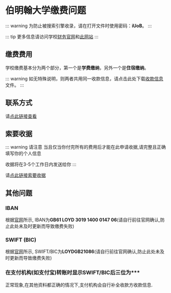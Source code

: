 # 伯明翰大学缴费问题

::: warning
为防止被搜索引擎收录，请在打开文件时使用密码：**iUoB**。
:::

::: tip
更多信息请访问学校[财务官网](https://intranet.birmingham.ac.uk/finance/index.aspx)和[此网站](https://intranet.birmingham.ac.uk/finance/transaction-services/payment-options/bank-transfer.aspx)
:::

## 缴费费用

学校缴费基本分为两个部分，第一个是**学费缴纳**，另外一个是**住宿缴纳**。

::: warning
如无特殊说明，则两者共用同一收款信息，请点击此处下载[收款信息](https://download.iuob.uk/Documents/Pay/UoB-Financial-Particulars-Student-Income.pdf)文件。
:::

## 联系方式

请[点此链接查看](../contacts/get-in-touch-with-the-payment-department)

## 索要收据

::: warning 请注意
当且仅当你付完所有的费用后才能在此申请收据,请完整且正确填写你的个人信息

收据将在3-5个工作日内发送给你
:::

请[点此链接索要收据](https://www.birmingham.ac.uk/forms/finance/request-a-receipt.aspx)

## 其他问题

### IBAN

根据[官网](https://intranet.birmingham.ac.uk/finance/transaction-services/payment-options/bank-transfer.aspx)所示, IBAN为**GB61 LOYD 3019 1400 0147 06**(请自行前往官网确认,防止此处未及时更新而导致缴费失败)

### SWIFT (BIC)

根据[官网](https://intranet.birmingham.ac.uk/finance/transaction-services/payment-options/bank-transfer.aspx)所示, SWIFT/BIC为**LOYDGB21086**(请自行前往官网确认,防止此处未及时更新而导致缴费失败)

### 在支付机构(如支付宝)转账时显示SWIFT/BIC后三位为***

正常现象,在其他资料都正确的情况下,支付机构会自行补全收款方收款信息.